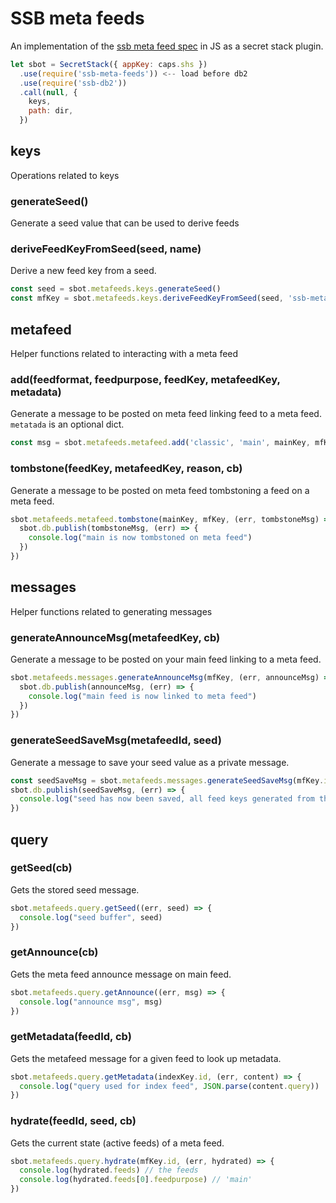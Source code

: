 # SSB meta feeds

An implementation of the [ssb meta feed spec] in JS as a secret stack
plugin.

```js
let sbot = SecretStack({ appKey: caps.shs })
  .use(require('ssb-meta-feeds')) <-- load before db2
  .use(require('ssb-db2'))
  .call(null, {
    keys,
    path: dir,
  })
```

## keys

Operations related to keys

### generateSeed()

Generate a seed value that can be used to derive feeds

### deriveFeedKeyFromSeed(seed, name)

Derive a new feed key from a seed.

```js
const seed = sbot.metafeeds.keys.generateSeed()
const mfKey = sbot.metafeeds.keys.deriveFeedKeyFromSeed(seed, 'ssb-meta-feeds-v1:metafeed')
```

## metafeed

Helper functions related to interacting with a meta feed

### add(feedformat, feedpurpose, feedKey, metafeedKey, metadata)

Generate a message to be posted on meta feed linking feed to a meta
feed. `metatada` is an optional dict.

```js
const msg = sbot.metafeeds.metafeed.add('classic', 'main', mainKey, mfKey)
```

### tombstone(feedKey, metafeedKey, reason, cb)

Generate a message to be posted on meta feed tombstoning a feed on a
meta feed.

```js
sbot.metafeeds.metafeed.tombstone(mainKey, mfKey, (err, tombstoneMsg) => {
  sbot.db.publish(tombstoneMsg, (err) => {
    console.log("main is now tombstoned on meta feed")
  })
})
```

## messages

Helper functions related to generating messages

### generateAnnounceMsg(metafeedKey, cb)

Generate a message to be posted on your main feed linking to a meta
feed.

```js
sbot.metafeeds.messages.generateAnnounceMsg(mfKey, (err, announceMsg) => {
  sbot.db.publish(announceMsg, (err) => {
    console.log("main feed is now linked to meta feed")
  })
})
```

### generateSeedSaveMsg(metafeedId, seed)

Generate a message to save your seed value as a private message.

```js
const seedSaveMsg = sbot.metafeeds.messages.generateSeedSaveMsg(mfKey.id, seed)
sbot.db.publish(seedSaveMsg, (err) => {
  console.log("seed has now been saved, all feed keys generated from this can be restored from the seed")
})
```

## query

### getSeed(cb)

Gets the stored seed message.

```js
sbot.metafeeds.query.getSeed((err, seed) => {
  console.log("seed buffer", seed)
})
```

### getAnnounce(cb)

Gets the meta feed announce message on main feed.

```js
sbot.metafeeds.query.getAnnounce((err, msg) => {
  console.log("announce msg", msg)
})
```

### getMetadata(feedId, cb)

Gets the metafeed message for a given feed to look up metadata.

```js
sbot.metafeeds.query.getMetadata(indexKey.id, (err, content) => {
  console.log("query used for index feed", JSON.parse(content.query))
})
```

### hydrate(feedId, seed, cb)

Gets the current state (active feeds) of a meta feed.

```js
sbot.metafeeds.query.hydrate(mfKey.id, (err, hydrated) => {
  console.log(hydrated.feeds) // the feeds
  console.log(hydrated.feeds[0].feedpurpose) // 'main'
})
```

[ssb meta feed spec]: https://github.com/ssb-ngi-pointer/ssb-meta-feed-spec
